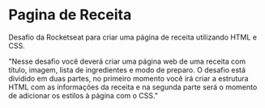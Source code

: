 # Pagina de Receita
 Desafio da Rocketseat para criar uma página de receita utilizando HTML e CSS.

 "Nesse desafio você deverá criar uma página web de uma receita com título, imagem, lista de ingredientes e modo de preparo. O desafio está dividido em duas partes, no primeiro momento você irá criar a estrutura HTML com as informações da receita e na segunda parte será o momento de adicionar os estilos à página com o CSS."
